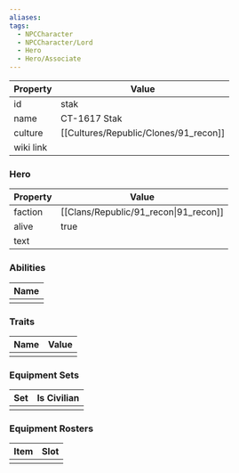```yaml
---
aliases: 
tags:
  - NPCCharacter
  - NPCCharacter/Lord
  - Hero
  - Hero/Associate
---
```


| Property  | Value        |
| :-------- | ------------ |
| id        | stak         |
| name      | CT-1617 Stak |
| culture   | [[Cultures/Republic/Clones/91_recon]] |
| wiki link |              |
### Hero
| Property | Value                                 |
| -------- | ------------------------------------- |
| faction  | [[Clans/Republic/91_recon\|91_recon]] |
| alive    | true                                  |
| text     |                                       |

### Abilities
| Name |
| :--: |
|      |

### Traits
| Name | Value |
| ---- | ----- |
|      |       |

### Equipment Sets
| Set | Is Civilian |
| --- | ----------- |
|     |             |

### Equipment Rosters
| Item | Slot |
| ---- | ---- |
|      |      |

